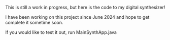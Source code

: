 This is still a work in progress, but here is the code to my digital synthesizer!

I have been working on this project since June 2024 and hope to get complete it sometime soon.

If you would like to test it out, run MainSynthApp.java
